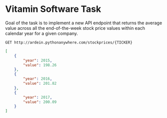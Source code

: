 # Vitamin Software Task 

Goal of the task is to implement a new API endpoint that returns the average value across all the end-of-the-week stock price values within each calendar year for a given company.

`GET http://ardein.pythonanywhere.com/stockprices/{TICKER}`
```json
[
    {
        "year": 2015,
        "value": 198.26
    },
    {
        "year": 2016,
        "value": 201.82
    },
    {
        "year": 2017,
        "value": 200.09
    }
]

```
